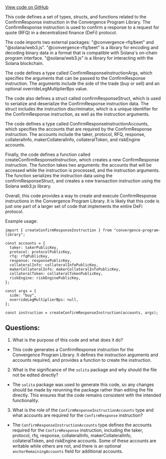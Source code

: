 [View code on GitHub](https://github.com/convergence-rfq/convergence-program-library/rfq/js/generated/instructions/confirmResponse.ts)

This code defines a set of types, structs, and functions related to the ConfirmResponse instruction in the Convergence Program Library. The ConfirmResponse instruction is used to confirm a response to a request for quote (RFQ) in a decentralized finance (DeFi) protocol. 

The code imports two external packages: "@convergence-rfq/beet" and "@solana/web3.js". "@convergence-rfq/beet" is a library for encoding and decoding binary data in a format that is compatible with Solana's on-chain program interface. "@solana/web3.js" is a library for interacting with the Solana blockchain. 

The code defines a type called ConfirmResponseInstructionArgs, which specifies the arguments that can be passed to the ConfirmResponse instruction. The arguments include the side of the trade (buy or sell) and an optional overrideLegMultiplierBps value. 

The code also defines a struct called confirmResponseStruct, which is used to serialize and deserialize the ConfirmResponse instruction data. The struct includes the instruction discriminator, which is a unique identifier for the ConfirmResponse instruction, as well as the instruction arguments. 

The code defines a type called ConfirmResponseInstructionAccounts, which specifies the accounts that are required by the ConfirmResponse instruction. The accounts include the taker, protocol, RFQ, response, collateralInfo, makerCollateralInfo, collateralToken, and riskEngine accounts. 

Finally, the code defines a function called createConfirmResponseInstruction, which creates a new ConfirmResponse instruction. The function takes two arguments: the accounts that will be accessed while the instruction is processed, and the instruction arguments. The function serializes the instruction data using the confirmResponseStruct, and creates a new transaction instruction using the Solana web3.js library. 

Overall, this code provides a way to create and execute ConfirmResponse instructions in the Convergence Program Library. It is likely that this code is just one part of a larger set of code that implements the entire DeFi protocol. 

Example usage:

```
import { createConfirmResponseInstruction } from "convergence-program-library";

const accounts = {
  taker: takerPublicKey,
  protocol: protocolPublicKey,
  rfq: rfqPublicKey,
  response: responsePublicKey,
  collateralInfo: collateralInfoPublicKey,
  makerCollateralInfo: makerCollateralInfoPublicKey,
  collateralToken: collateralTokenPublicKey,
  riskEngine: riskEnginePublicKey,
};

const args = {
  side: "buy",
  overrideLegMultiplierBps: null,
};

const instruction = createConfirmResponseInstruction(accounts, args);
```
## Questions: 
 1. What is the purpose of this code and what does it do?
- This code generates a ConfirmResponse instruction for the Convergence Program Library. It defines the instruction arguments and accounts required, and provides a function to create the instruction.

2. What is the significance of the `solita` package and why should the file not be edited directly?
- The `solita` package was used to generate this code, so any changes should be made by rerunning the package rather than editing the file directly. This ensures that the code remains consistent with the intended functionality.

3. What is the role of the `ConfirmResponseInstructionAccounts` type and what accounts are required for the `ConfirmResponse` instruction?
- The `ConfirmResponseInstructionAccounts` type defines the accounts required for the `ConfirmResponse` instruction, including the taker, protocol, rfq, response, collateralInfo, makerCollateralInfo, collateralToken, and riskEngine accounts. Some of these accounts are writable while others are not, and there is an optional `anchorRemainingAccounts` field for additional accounts.